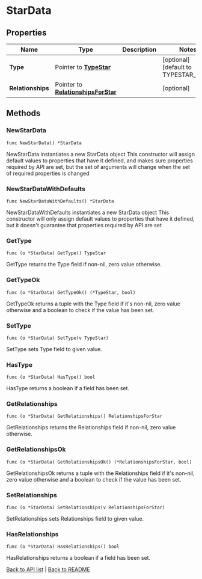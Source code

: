 # StarData

## Properties

Name | Type | Description | Notes
------------ | ------------- | ------------- | -------------
**Type** | Pointer to [**TypeStar**](TypeStar.md) |  | [optional] [default to TYPESTAR_STAR]
**Relationships** | Pointer to [**RelationshipsForStar**](RelationshipsForStar.md) |  | [optional] 

## Methods

### NewStarData

`func NewStarData() *StarData`

NewStarData instantiates a new StarData object
This constructor will assign default values to properties that have it defined,
and makes sure properties required by API are set, but the set of arguments
will change when the set of required properties is changed

### NewStarDataWithDefaults

`func NewStarDataWithDefaults() *StarData`

NewStarDataWithDefaults instantiates a new StarData object
This constructor will only assign default values to properties that have it defined,
but it doesn't guarantee that properties required by API are set

### GetType

`func (o *StarData) GetType() TypeStar`

GetType returns the Type field if non-nil, zero value otherwise.

### GetTypeOk

`func (o *StarData) GetTypeOk() (*TypeStar, bool)`

GetTypeOk returns a tuple with the Type field if it's non-nil, zero value otherwise
and a boolean to check if the value has been set.

### SetType

`func (o *StarData) SetType(v TypeStar)`

SetType sets Type field to given value.

### HasType

`func (o *StarData) HasType() bool`

HasType returns a boolean if a field has been set.

### GetRelationships

`func (o *StarData) GetRelationships() RelationshipsForStar`

GetRelationships returns the Relationships field if non-nil, zero value otherwise.

### GetRelationshipsOk

`func (o *StarData) GetRelationshipsOk() (*RelationshipsForStar, bool)`

GetRelationshipsOk returns a tuple with the Relationships field if it's non-nil, zero value otherwise
and a boolean to check if the value has been set.

### SetRelationships

`func (o *StarData) SetRelationships(v RelationshipsForStar)`

SetRelationships sets Relationships field to given value.

### HasRelationships

`func (o *StarData) HasRelationships() bool`

HasRelationships returns a boolean if a field has been set.


[Back to API list](../README.md#documentation-for-api-endpoints) | [Back to README](../README.md)
